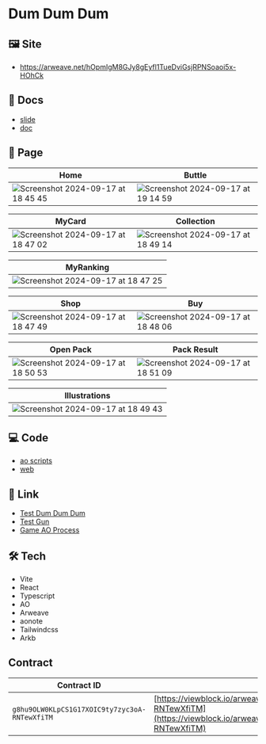 # Dum Dum Dum

## 🖼️ Site

- https://arweave.net/hOpmIgM8GJy8gEyfl1TueDviGsjRPNSoaoi5x-HOhCk

## 📜 Docs

- [slide](https://github.com/cardene777/dum-dum-dum/blob/main/docs/slide.pdf)
- [doc](https://github.com/cardene777/dum-dum-dum/blob/main/docs/doc.md)

## 📄 Page

| Home | Buttle |
| ---- | ---- |
| ![Screenshot 2024-09-17 at 18 45 45](https://github.com/user-attachments/assets/be7af77c-87ce-4440-bb7d-559de020d8b8) | ![Screenshot 2024-09-17 at 19 14 59](https://github.com/user-attachments/assets/f37e934a-2bb9-4360-9dbc-74f679af517b) |

| MyCard | Collection |
| ---- | ---- |
| ![Screenshot 2024-09-17 at 18 47 02](https://github.com/user-attachments/assets/4dfcccb4-37eb-4791-9232-1b02fecd90aa) | ![Screenshot 2024-09-17 at 18 49 14](https://github.com/user-attachments/assets/2c8bd7f5-e6de-4f19-915e-5e887331c069) |

| MyRanking |
| ---- |
| ![Screenshot 2024-09-17 at 18 47 25](https://github.com/user-attachments/assets/a8d71777-aa20-4caf-b448-3fdffc459265) |

| Shop | Buy |
| ---- | ---- |
| ![Screenshot 2024-09-17 at 18 47 49](https://github.com/user-attachments/assets/9f9e74cb-c4e0-4dad-b96c-e5a521fdeca6) | ![Screenshot 2024-09-17 at 18 48 06](https://github.com/user-attachments/assets/e0d840e1-2e35-439e-827a-e6cba16d7e05) |

| Open Pack | Pack Result |
| ---- | ---- |
| ![Screenshot 2024-09-17 at 18 50 53](https://github.com/user-attachments/assets/d45f1aa8-aca6-42b0-bc9f-6ba6f58da047) | ![Screenshot 2024-09-17 at 18 51 09](https://github.com/user-attachments/assets/08b473a5-df40-4c79-b471-63e52589bb66) |

| Illustrations |
| ---- |
| ![Screenshot 2024-09-17 at 18 49 43](https://github.com/user-attachments/assets/132b2a01-9456-4b80-a65d-33c7423af10c) |

## 💻 Code

- [ao scripts](src/lua-scripts)
- [web](src/web)

## 🔗 Link

- [Test Dum Dum Dum](https://bazar.arweave.dev/#/collection/CoqeBSfYjsYPrVDZUxlpS5n39UAlkrz6jRCNJWpiINA/assets/)
- [Test Gun](https://bazar.arweave.dev/#/collection/XrxQde5ccu_X7dxP9NwmhI8PQkSQs8EWpltkOcPhWQE)
- [Game AO Process](https://www.ao.link/#/entity/89HBqWgMIm0lj8z9-i5BX9g4K4cYo2VvkVFkf-oLIbs)

## 🛠️ Tech

- Vite
- React
- Typescript
- AO
- Arweave
- aonote
- Tailwindcss
- Arkb

## Contract

| Contract ID | Explorer |
| ----------- | -------- |
| `g8hu9OLW0KLpCS1G17XOIC9ty7zyc3oA-RNTewXfiTM` | [https://viewblock.io/arweave/tx/g8hu9OLW0KLpCS1G17XOIC9ty7zyc3oA-RNTewXfiTM](https://viewblock.io/arweave/tx/g8hu9OLW0KLpCS1G17XOIC9ty7zyc3oA-RNTewXfiTM) |
